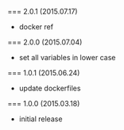 === 2.0.1 (2015.07.17)

* docker ref

=== 2.0.0 (2015.07.04)

* set all variables in lower case

=== 1.0.1 (2015.06.24)

* update dockerfiles

=== 1.0.0 (2015.03.18)

* initial release

